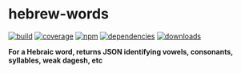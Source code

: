 # hebrew-words

[![build](https://img.shields.io/travis/danday74/hebrew-words/master.svg?label=linux)](https://travis-ci.org/danday74/hebrew-words)
[![coverage](https://coveralls.io/repos/github/danday74/hebrew-words/badge.svg)](https://coveralls.io/github/danday74/hebrew-words)
[![npm](https://img.shields.io/npm/v/hebrew-words.svg)](https://www.npmjs.com/package/hebrew-words)
[![dependencies](https://david-dm.org/danday74/hebrew-words/status.svg)](https://david-dm.org/danday74/hebrew-words)
[![downloads](https://img.shields.io/npm/dm/hebrew-words.svg)](https://www.npmjs.com/package/hebrew-words)

**For a Hebraic word, returns JSON identifying vowels, consonants, syllables, weak dagesh, etc**

